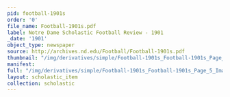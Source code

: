```yaml
---
pid: football-1901s
order: '0'
file_name: Football-1901s.pdf
label: Notre Dame Scholastic Football Review - 1901
_date: '1901'
object_type: newspaper
source: http://archives.nd.edu/Football/Football-1901s.pdf
thumbnail: "/img/derivatives/simple/Football-1901s_Football-1901s_Page_5_Image_0001/thumbnail.jpg"
manifest:
full: "/img/derivatives/simple/Football-1901s_Football-1901s_Page_5_Image_0001/fullwidth.jpg"
layout: scholastic_item
collection: scholastic
---
```

